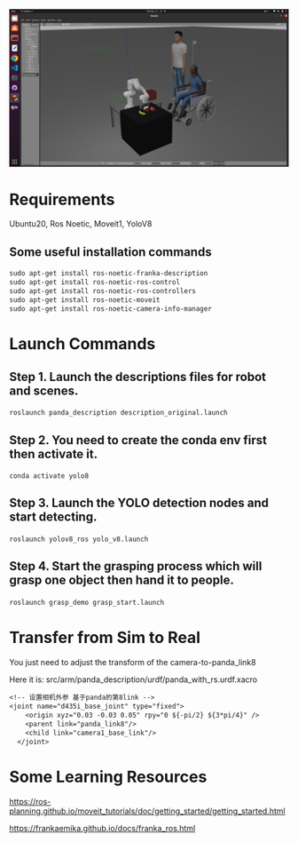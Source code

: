 <img title="a title" alt="Alt text" src="/images/1.png">

# Requirements
Ubuntu20, Ros Noetic, Moveit1, YoloV8

## Some useful installation commands
```
sudo apt-get install ros-noetic-franka-description
sudo apt-get install ros-noetic-ros-control
sudo apt-get install ros-noetic-ros-controllers
sudo apt-get install ros-noetic-moveit
sudo apt-get install ros-noetic-camera-info-manager
```
# Launch Commands
## Step 1. Launch the descriptions files for robot and scenes.

`roslaunch panda_description description_original.launch `


## Step 2. You need to create the conda env first then activate it.
`conda activate yolo8`

## Step 3. Launch the YOLO detection nodes and start detecting.
`roslaunch yolov8_ros yolo_v8.launch`

## Step 4. Start the grasping process which will grasp one object then hand it to people.
`roslaunch grasp_demo grasp_start.launch`

# Transfer from Sim to Real
You just need to adjust the transform of the camera-to-panda_link8

Here it is: src/arm/panda_description/urdf/panda_with_rs.urdf.xacro

```
<!-- 设置相机外参 基于panda的第8link -->
<joint name="d435i_base_joint" type="fixed">
    <origin xyz="0.03 -0.03 0.05" rpy="0 ${-pi/2} ${3*pi/4}" />
    <parent link="panda_link8"/>
    <child link="camera1_base_link"/>
  </joint>
```

# Some Learning Resources
https://ros-planning.github.io/moveit_tutorials/doc/getting_started/getting_started.html

https://frankaemika.github.io/docs/franka_ros.html